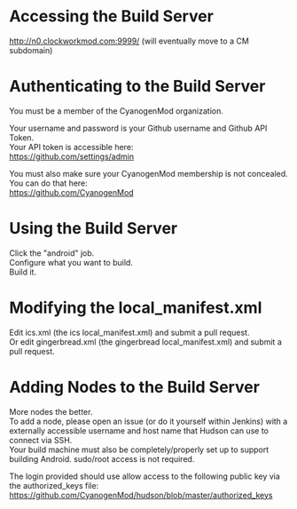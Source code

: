 # Accessing the Build Server
http://n0.clockworkmod.com:9999/ (will eventually move to a CM subdomain)

# Authenticating to the Build Server
You must be a member of the CyanogenMod organization.

Your username and password is your Github username and Github API Token.  
Your API token is accessible here:  
https://github.com/settings/admin  

You must also make sure your CyanogenMod membership is not concealed. You can do that here:  
https://github.com/CyanogenMod  

# Using the Build Server
Click the "android" job.  
Configure what you want to build.  
Build it.  

# Modifying the local_manifest.xml
Edit ics.xml (the ics local_manifest.xml) and submit a pull request.  
Or edit gingerbread.xml (the gingerbread local_manifest.xml) and submit a pull request.  

# Adding Nodes to the Build Server
More nodes the better.  
To add a node, please open an issue (or do it yourself within Jenkins) with a externally accessible username and host name that Hudson can use to connect via SSH.  
Your build machine must also be completely/properly set up to support building Android. sudo/root access is not required.  

The login provided should use allow access to the following public key via the authorized_keys file:  
https://github.com/CyanogenMod/hudson/blob/master/authorized_keys  